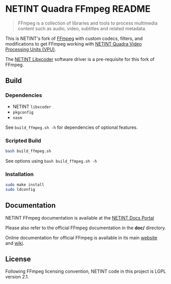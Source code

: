 # NETINT Quadra FFmpeg README

> FFmpeg is a collection of libraries and tools to process multimedia content such as audio, video, subtitles and related metadata.

This is NETINT's fork of [FFmpeg](https://www.ffmpeg.org/) with custom codecs, filters, and modifications to get FFmpeg working with [NETINT Quadra Video Processing Units (VPU)](https://netint.com/technology/codensity-g5/).

The [NETINT Libxcoder](https://github.com/NETINT-Technologies/netint_libxcoder) software driver is a pre-requisite for this fork of FFmpeg.

## Build
### Dependencies
* NETINT `libxcoder`
* `pkgconfig`
* `nasm`

See `build_ffmpeg.sh -h` for dependencies of optional features.

### Scripted Build
```bash
bash build_ffmpeg.sh
```
See options using `bash build_ffmpeg.sh -h`

### Installation
```bash
sudo make install
sudo ldconfig
```

## Documentation

NETINT FFmpeg documentation is available at the [NETINT Docs Portal](https://docs.netint.com/quadra/)

Please also refer to the official FFmpeg documentation in the **doc/** directory.

Online documentation for official FFmpeg is available in its main [website](https://ffmpeg.org)
and [wiki](https://trac.ffmpeg.org).

## License

Following FFmpeg licensing convention, NETINT code in this project is LGPL version 2.1.

<!-- ## Forums

https://community.netint.ca/ -->